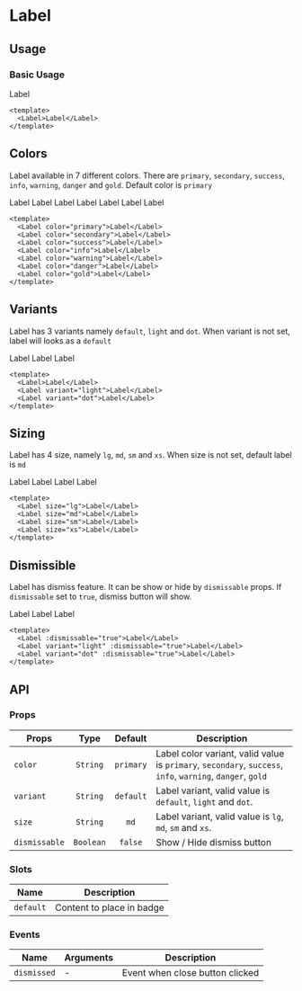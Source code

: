 <script setup>
  import Label from './Label.vue'
</script>

<style scoped lang="postcss">
  .preview {
    .label {
      @apply mr-4;

      &:last-child {
        @apply mr-0;
      }
    }
  }
</style>

# Label

## Usage

### Basic Usage
<preview>
  <Label>Label</Label>
</preview>

```vue
<template>
  <Label>Label</Label>
</template>
```

## Colors
Label available in 7 different colors. There are `primary`, `secondary`, `success`, `info`, `warning`, `danger` and `gold`. Default color is `primary`

<preview>
  <Label color="primary">Label</Label>
  <Label color="secondary">Label</Label>
  <Label color="success">Label</Label>
  <Label color="info">Label</Label>
  <Label color="warning">Label</Label>
  <Label color="danger">Label</Label>
  <Label color="gold">Label</Label>
</preview>

```vue
<template>
  <Label color="primary">Label</Label>
  <Label color="secondary">Label</Label>
  <Label color="success">Label</Label>
  <Label color="info">Label</Label>
  <Label color="warning">Label</Label>
  <Label color="danger">Label</Label>
  <Label color="gold">Label</Label>
</template>
```

## Variants
Label has 3 variants namely `default`, `light` and `dot`. When variant is not set, label will looks as a `default`

<preview>
  <Label>Label</Label>
  <Label variant="light">Label</Label>
  <Label variant="dot">Label</Label>
</preview>

```vue
<template>
  <Label>Label</Label>
  <Label variant="light">Label</Label>
  <Label variant="dot">Label</Label>
</template>
```

## Sizing
Label has 4 size, namely `lg`, `md`, `sm` and `xs`. When size is not set, default label is `md`

<preview>
  <Label size="lg">Label</Label>
  <Label size="md">Label</Label>
  <Label size="sm">Label</Label>
  <Label size="xs">Label</Label>
</preview>

```vue
<template>
  <Label size="lg">Label</Label>
  <Label size="md">Label</Label>
  <Label size="sm">Label</Label>
  <Label size="xs">Label</Label>
</template>
```

## Dismissible
Label has dismiss feature. It can be show or hide by `dismissable` props. If `dismissable` set to `true`, dismiss button will show.

<preview>
  <Label :dismissable="true">Label</Label>
  <Label variant="light" :dismissable="true">Label</Label>
  <Label variant="dot" :dismissable="true">Label</Label>
</preview>

```vue
<template>
  <Label :dismissable="true">Label</Label>
  <Label variant="light" :dismissable="true">Label</Label>
  <Label variant="dot" :dismissable="true">Label</Label>
</template>
```

## API

### Props

| Props         |   Type    |  Default  | Description                                                                                                |
|---------------|:---------:|:---------:|------------------------------------------------------------------------------------------------------------|
| `color`       | `String`  | `primary` | Label color variant, valid value is `primary`, `secondary`, `success`, `info`, `warning`, `danger`, `gold` |
| `variant`     | `String`  | `default` | Label variant, valid value is `default`, `light` and `dot`.                                                |
| `size`        | `String`  |   `md`    | Label variant, valid value is `lg`, `md`, `sm` and `xs`.                                                   |
| `dismissable` | `Boolean` |  `false`  | Show / Hide dismiss button                                                                                 |

### Slots

| Name      | Description               |
|-----------|---------------------------|
| `default` | Content to place in badge |

### Events

| Name        | Arguments | Description                     |
|-------------|-----------|---------------------------------|
| `dismissed` | -         | Event when close button clicked |
